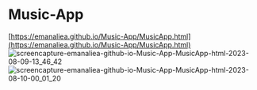 # Music-App
[https://emanaliea.github.io/Music-App/MusicApp.html](https://emanaliea.github.io/Music-App/MusicApp.html)
![screencapture-emanaliea-github-io-Music-App-MusicApp-html-2023-08-09-13_46_42](https://github.com/EmanAliEA/Music-App/assets/97082988/c3ca9f3a-336f-46ae-8c68-adb0cc6a1006)
![screencapture-emanaliea-github-io-Music-App-MusicApp-html-2023-08-10-00_01_20](https://github.com/EmanAliEA/Music-App/assets/97082988/075f517b-48a9-44fe-a8be-d3c7cd091a2e)
